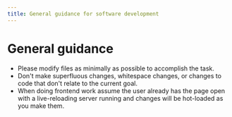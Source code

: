 ```yaml
---
title: General guidance for software development
---
```

# General guidance

- Please modify files as minimally as possible to accomplish the task.
- Don't make superfluous changes, whitespace changes, or changes to code that don't relate to the current goal.
- When doing frontend work assume the user already has the page open with a live-reloading server running and changes will be hot-loaded as you make them.

